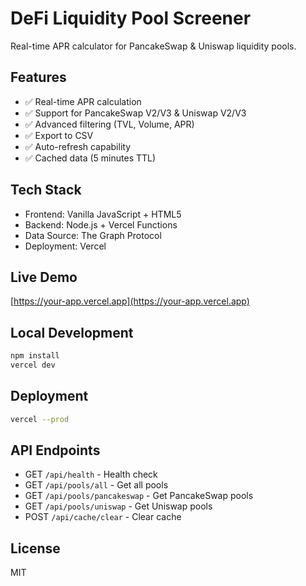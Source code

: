 # DeFi Liquidity Pool Screener

Real-time APR calculator for PancakeSwap & Uniswap liquidity pools.

## Features
- ✅ Real-time APR calculation
- ✅ Support for PancakeSwap V2/V3 & Uniswap V2/V3
- ✅ Advanced filtering (TVL, Volume, APR)
- ✅ Export to CSV
- ✅ Auto-refresh capability
- ✅ Cached data (5 minutes TTL)

## Tech Stack
- Frontend: Vanilla JavaScript + HTML5
- Backend: Node.js + Vercel Functions
- Data Source: The Graph Protocol
- Deployment: Vercel

## Live Demo
[https://your-app.vercel.app](https://your-app.vercel.app)

## Local Development
```bash
npm install
vercel dev
```

## Deployment
```bash
vercel --prod
```

## API Endpoints
- GET `/api/health` - Health check
- GET `/api/pools/all` - Get all pools
- GET `/api/pools/pancakeswap` - Get PancakeSwap pools
- GET `/api/pools/uniswap` - Get Uniswap pools
- POST `/api/cache/clear` - Clear cache

## License
MIT
